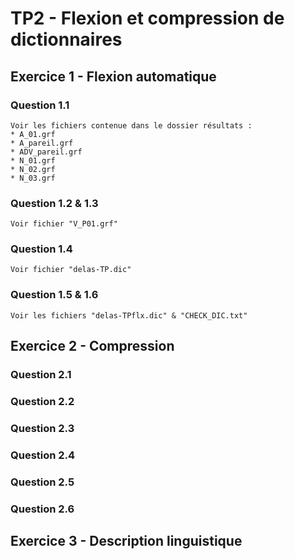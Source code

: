 # TP2 - Flexion et compression de dictionnaires

## Exercice 1 - Flexion automatique

### Question 1.1

    Voir les fichiers contenue dans le dossier résultats : 
    * A_01.grf
    * A_pareil.grf
    * ADV_pareil.grf
    * N_01.grf
    * N_02.grf
    * N_03.grf

### Question 1.2 & 1.3

    Voir fichier "V_P01.grf"

### Question 1.4

    Voir fichier "delas-TP.dic"

### Question 1.5 & 1.6

    Voir les fichiers "delas-TPflx.dic" & "CHECK_DIC.txt"

## Exercice 2 - Compression

### Question 2.1

### Question 2.2

### Question 2.3

### Question 2.4

### Question 2.5

### Question 2.6


## Exercice 3 - Description linguistique